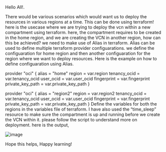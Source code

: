 Hello All!.

There would be various scenarios which would want us to deploy the resources in various regions at a time. This can be done using terraform!
here is the usecase where we are trying to deploy the vcn within a new compartment using terraform.
here, the compartment requires to be created in the home region, and we are creating the VCN in another region, how can this be achieved?
we need to make use of Alias in terraform.
Alias can be used to define multiple terraform provider configuarations. we define the configuaration for home region and then another configuaration for the region where we want to deploy resources.
Here is the example on how to define configuaration using Alias.

provider "oci" {
  alias            = "home"
  region           = var.region
  tenancy_ocid     = var.tenancy_ocid
  user_ocid        = var.user_ocid
  fingerprint      = var.fingerprint
  private_key_path = var.private_key_path
}

provider "oci" {
  alias            = "region2"
  region           = var.region2
  tenancy_ocid     = var.tenancy_ocid
  user_ocid        = var.user_ocid
  fingerprint      = var.fingerprint
  private_key_path = var.private_key_path
}
Define the variables for both the regions in the variables file of terraform.
I have also used the “time_sleep” resource to make sure the compartment is up and running before we create the VCN within it.
 please follow the script to understand more on deployment.
here is the output,

![image](https://user-images.githubusercontent.com/26675416/133198045-c42d5b53-5517-43e8-96c1-5f0e745af815.png)


Hope this helps, Happy learning!
